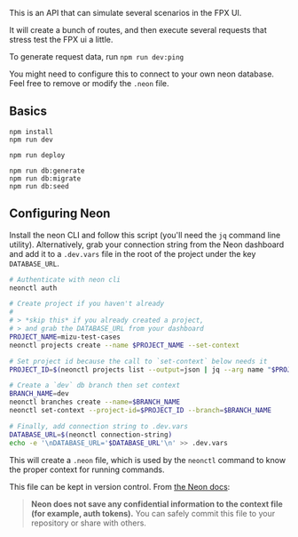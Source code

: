 This is an API that can simulate several scenarios in the FPX UI.

It will create a bunch of routes, and then execute several requests that stress test the FPX ui a little.

To generate request data, run `npm run dev:ping`

You might need to configure this to connect to your own neon database. Feel free to remove or modify the `.neon` file.


## Basics

```
npm install
npm run dev
```

```
npm run deploy
```

```
npm run db:generate
npm run db:migrate
npm run db:seed
```

## Configuring Neon

Install the neon CLI and follow this script (you'll need the `jq` command line utility). Alternatively, grab your connection string from the Neon dashboard and add it to a `.dev.vars` file in the root of the project under the key `DATABASE_URL`.

```sh
# Authenticate with neon cli
neonctl auth

# Create project if you haven't already
#
# > *skip this* if you already created a project,
# > and grab the DATABASE_URL from your dashboard
PROJECT_NAME=mizu-test-cases
neonctl projects create --name $PROJECT_NAME --set-context

# Set project id because the call to `set-context` below needs it
PROJECT_ID=$(neonctl projects list --output=json | jq --arg name "$PROJECT_NAME" '.projects[] | select(.name == $name) | .id')

# Create a `dev` db branch then set context
BRANCH_NAME=dev
neonctl branches create --name=$BRANCH_NAME
neonctl set-context --project-id=$PROJECT_ID --branch=$BRANCH_NAME

# Finally, add connection string to .dev.vars
DATABASE_URL=$(neonctl connection-string)
echo -e '\nDATABASE_URL='$DATABASE_URL'\n' >> .dev.vars
```

This will create a `.neon` file, which is used by the `neonctl` command to know the proper context for running commands. 

This file can be kept in version control. From [the Neon docs](https://neon.tech/docs/reference/cli-set-context):

> **Neon does not save any confidential information to the context file (for example, auth tokens).** You can safely commit this file to your repository or share with others.